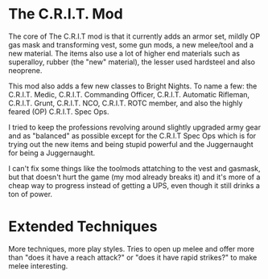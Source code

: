 # The C.R.I.T. Mod

The core of The C.R.I.T mod is that it currently adds an armor set, mildly OP gas mask and
transforming vest, some gun mods, a new melee/tool and a new material. The items also use a lot of
higher end materials such as superalloy, rubber (the "new" material), the lesser used hardsteel and
also neoprene.

This mod also adds a few new classes to Bright Nights. To name a few: the C.R.I.T. Medic, C.R.I.T.
Commanding Officer, C.R.I.T. Automatic Rifleman, C.R.I.T. Grunt, C.R.I.T. NCO, C.R.I.T. ROTC member,
and also the highly feared (OP) C.R.I.T. Spec Ops.

I tried to keep the professions revolving around slightly upgraded army gear and as "balanced" as
possible except for the C.R.I.T Spec Ops which is for trying out the new items and being stupid
powerful and the Juggernaught for being a Juggernaught.

I can't fix some things like the toolmods attatching to the vest and gasmask, but that doesn't hurt
the game (my mod already breaks it) and it's more of a cheap way to progress instead of getting a
UPS, even though it still drinks a ton of power.

# Extended Techniques

More techniques, more play styles. Tries to open up melee and offer more than "does it have a reach
attack?" or "does it have rapid strikes?" to make melee interesting.

